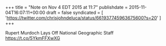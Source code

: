 +++
title = "Note on Nov 4 EDT 2015 at 11:7"
publishdate = 2015-11-04T16:07:11+00:00
draft = false
syndicated = [ 'https://twitter.com/chrisjohndeluca/status/661937745963675600?s=20' ]
+++

Rupert Murdoch Lays Off National Geographic Staff https://t.co/5YkmFFXwXG
